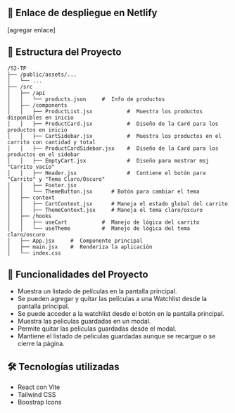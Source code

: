 ## 🔗 Enlace de despliegue en Netlify
[agregar enlace]

## 📁 Estructura del Proyecto

```
/S2-TP
├── /public/assets/...
│   └── ...
├── /src
│   ├── /api
│   │   └── products.json     #  Info de productos
│   ├── /components
│   │   ├── ProductList.jsx           #  Muestra los productos disponibles en inicio
│   │   ├── ProductCard.jsx           #  Diseño de la Card para los productos en inicio
│   │   ├── CartSidebar.jsx           #  Muestra los productos en el carrito con cantidad y total
│   │   ├── ProductCardSidebar.jsx    #  Diseño de la Card para los productos en el sidebar
│   │   ├── EmptyCart.jsx             #  Diseño para mostrar msj "Carrito vacío"
│   │   ├── Header.jsx                #  Contiene el botón para "Carrito" y "Tema Claro/Oscuro"
│   │   ├── Footer.jsx
│   │   └── ThemeButton.jsx      # Botón para cambiar el tema
│   ├── context
│   │   ├── CartContext.jsx      # Maneja el estado global del carrito
│   │   ├── ThemeContext.jsx     # Maneja el tema claro/oscuro
│   ├── /hooks
│   │   ├── useCart           #  Manejo de lógica del carrito
│   │   └── useTheme          #  Manejo de lógica del tema claro/oscuro
│   ├── App.jsx     #  Componente principal
│   ├── main.jsx    #  Renderiza la aplicación
│   └── index.css
```

## 🧩 Funcionalidades del Proyecto

-  Muestra un listado de películas en la pantalla principal.
-  Se pueden agregar y quitar las películas a una Watchlist desde la pantalla principal.
-  Se puede acceder a la watchlist desde el botón en la pantalla principal.
-  Muestra las peliculas guardadas en un modal.
-  Permite quitar las peliculas guardadas desde el modal.
-  Mantiene el listado de peliculas guardadas aunque se recargue o se cierre la página.

## 🛠️ Tecnologías utilizadas

-  React con Vite
-  Tailwind CSS
-  Boostrap Icons